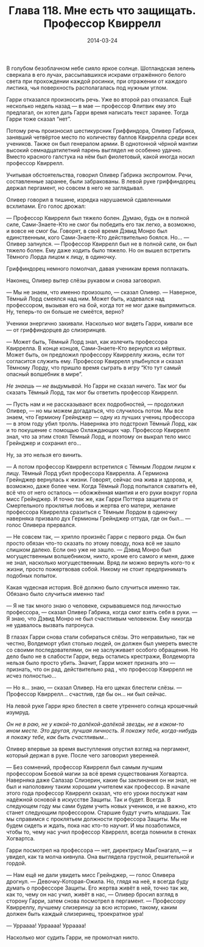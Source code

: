 ﻿---
title: "Глава 118. Мне есть что защищать. Профессор Квиррелл"
description: "Глава 118. Мне есть что защищать. Профессор Квиррелл"
categories: "глава"
layout: "chapters"
weight: "118"
date: "2014-03-24"
lastmod: "2019-08-13"
---

В голубом безоблачном небе сияло яркое солнце. Шотландская зелень сверкала в его лучах, рассыпавшихся искрами отражённого белого света при прохождении каждой росинки, при отражении от каждого листика, чья поверхность располагалась под нужным углом.

Гарри отказался произносить речь. Уже во второй раз отказался. Ещё несколько недель назад — в мае — профессор Флитвик ему это предлагал, он хотел дать Гарри время написать текст заранее. Тогда Гарри тоже сказал “нет”.

Потому речь произносил шестикурсник Гриффиндора, Оливер Габрика, занявший четвёртое место по количеству баллов Квиррелла среди всех учеников. Также он был генералом армии. В однотонной чёрной мантии высокий семнадцатилетний парень выглядел не особенно удачно. Вместо красного галстука на нём был фиолетовый, какой иногда носил профессор Квиррелл.

Учитывая обстоятельства, говорил Оливер Габрика экспромтом. Речи, составленные заранее, были забракованы. В левой руке гриффиндорец держал пергамент, но совсем в него не заглядывал.

Оливер говорил в тишине, изредка нарушаемой сдавленными всхлипами. Его голос дрожал:

— Профессор Квиррелл был тяжело болен. Думаю, будь он в полной силе, Сами-Знаете-Кто не смог бы победить его так легко, а возможно, и вовсе не смог бы. Говорят, в своё время Дэвид Монро был единственным, кого Сами-Знаете-Кто действительно боялся. Но… — Оливер запнулся. — Профессор Квиррелл был не в полной силе, он был тяжело болен. Ему даже ходить было тяжело. Но он вышел встретить Тёмного Лорда лицом к лицу, в одиночку.

Гриффиндорец немного помолчал, давая ученикам время поплакать.

Наконец, Оливер вытер слёзы рукавом и снова заговорил.

 — Мы не знаем, что именно произошло, — сказал Оливер. — Наверное, Тёмный Лорд смеялся над ним. Может быть, издевался над профессором, вызывая его на бой, когда тот не мог даже выпрямиться. Ну, теперь-то он больше не смеётся, верно?

Ученики энергично закивали. Насколько мог видеть Гарри, кивали все — от гриффиндорцев до слизеринцев.

 — Может быть, Тёмный Лорд знал, как излечить профессора Квиррелла. В конце концов, Сами-Знаете-Кто вернулся из мёртвых. Может быть, он предложил профессору Квирреллу жизнь, если тот согласится служить ему. Профессор Квиррелл улыбнулся и сказал Тёмному Лорду, что пришло время сыграть в игру “Кто тут самый опасный волшебник в мире”.

*Не знаешь — не выдумывай*. Но Гарри не сказал ничего. Так мог бы сказать Тёмный Лорд, так мог бы ответить профессор Квиррелл.

 — Пусть нам и не рассказывают всех подробностей, — продолжил Оливер, — но мы можем догадаться, что случилось потом. Мы все знаем, что Гермиону Грейнджер — одну из лучших учениц профессора —  в этом году убил тролль. Наверняка это подстроил Тёмный Лорд, как и то покушение с помощью Охлаждающих чар. Профессор Квиррелл знал, что за этим стоял Тёмный Лорд, и поэтому он выкрал тело мисс Грейнджер и сохранил его… 

Ну, за это нельзя его винить.

 — А потом профессор Квиррелл встретился с Тёмным Лордом лицом к лицу. Тёмный Лорд убил профессора Квиррелла. А Гермиона Грейнджер вернулась к жизни. Говорят, сейчас она жива и здорова, и, возможно, даже более чем. Когда Тёмный Лорд попытался схватить её, всё что от него осталось — обожжённая мантия и его руки вокруг горла мисс Грейнджер. И точно так же, как Гарри Поттера защитила от Смертельного проклятья любовь и жертва его матери, желание профессора Квиррелла сразиться с Тёмным Лордом в одиночку наверняка призвало дух Гермионы Грейнджер оттуда, где он был… — голос Оливера прервался.

 — Не совсем так, — хрипло произнёс Гарри с первого ряда. Он был просто обязан что-то сказать по этому поводу, пока всё не зашло слишком далеко. Если оно уже не зашло. — Дэвид Монро был могущественным волшебником, никто, кроме его самого и меня, даже не знал, насколько могущественным. Вряд ли можно вернуть кого-то к жизни, просто пожертвовав собой. Никому не стоит предпринимать подобных попыток.

Какая чудесная история. Всё должно было случиться именно так. Обязано было случиться именно так!

 — Я не так много знаю о человеке, скрывавшемся под личностью профессора, — сказал Оливер Габрика, когда смог взять себя в руки. — Я знаю, что Дэвид Монро не был счастливым человеком. Ему никогда не удавалось вызвать патронуса.

В глазах Гарри снова стали собираться слёзы. Это неправильно, так не честно, Волдеморт убил столько людей, он должен был умереть вместе со своими последователями, он не заслуживает особого обращения. Но дело было не в слабости Гарри, ведь остались крестражи, Волдеморта нельзя было просто убить. Значит, Гарри может признать это — признать, что он рад, действительно рад , что профессор Квиррелл не исчез полностью…

 — Но я… знаю, — сказал Оливер. На его щеках блестели слёзы. — Профессор Квиррелл… счастлив, где бы он… ни был сейчас.

На левой руке Гарри ярко блестел в свете утреннего солнца крошечный изумруд.

*Он не в раю, не у какой-то далёкой-далёкой звезды, не в каком-то ином месте. Это другая, лучшая личность. Я покажу тебе, когда-нибудь я покажу тебе, как быть счастливым…* 

Оливер впервые за время выступления опустил взгляд на пергамент, который держал в руке. После чего заговорил уверенней.

— Без сомнений, профессор Квиррелл был самым лучшим профессором Боевой магии за всё время существования Хогвартса. Наверняка даже Салазар Слизерин, какие бы заклинания он ни знал, не был и наполовину таким хорошим учителем как профессор. В начале этого года профессор Квиррелл сказал, что его уроки послужат нам надёжной основой в искусстве Защиты. Так и будет. Всегда. В следующем году мы сами будем учить новых учеников, и не важно, кто станет следующим профессором. Старшие будут учить младших. Так мы справимся с проклятьем должности профессора Защиты. Мы не будем сидеть и ждать, пока нас кто-то научит. И мы позаботимся, чтобы то, чему нас учил профессор Квиррелл, всегда помнили в стенах Хогвартса.

Гарри посмотрел на профессора — нет, директрису МакГонагалл, — и увидел, как та молча кивнула. Она выглядела грустной, решительной и гордой.

 — Нам ещё не дали увидеть мисс Грейнджер, — голос Оливера дрогнул. — Девочку-Которая-Ожила. Но, глядя на неё, я всегда буду думать о профессоре Защиты. Его жертва живёт в ней, точно так же, как то, чему он нас учил, живёт в нас, — Оливер бросил взгляд в сторону Гарри, затем снова посмотрел в пергамент. — Профессору Квирреллу, лучшему слизеринцу за всю историю, такому, каким должен быть каждый слизеринец, троекратное ура!

 — Урраааа! Урраааа! Урраааа!

Насколько мог судить Гарри, не промолчал никто.


